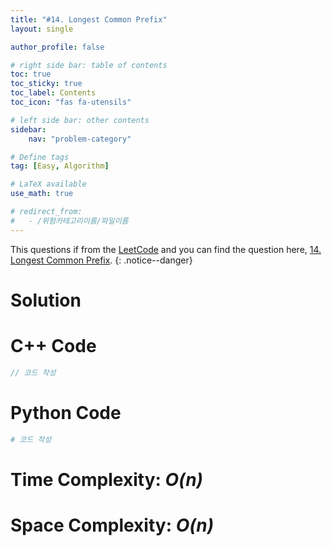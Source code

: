 ```yaml
---
title: "#14. Longest Common Prefix"
layout: single

author_profile: false

# right side bar: table of contents
toc: true
toc_sticky: true
toc_label: Contents
toc_icon: "fas fa-utensils"

# left side bar: other contents
sidebar:
    nav: "problem-category"

# Define tags
tag: [Easy, Algorithm]

# LaTeX available
use_math: true

# redirect_from:
#   - /위험카테고리이름/파일이름
---
```


This questions if from the [LeetCode](https://leetcode.com) and you can find the question here, [14. Longest Common Prefix](https://leetcode.com/problems/longest-common-prefix/).
{: .notice--danger}

# Solution
<!-- 글로서 답 설명 -->

# C++ Code
```c++
// 코드 작성
```

# Python Code
~~~python
# 코드 작성
~~~

# Time Complexity: *$O(n)$*
<!-- 글로 설명 -->

# Space Complexity: *$O(n)$*
<!-- 글로 설명 -->
